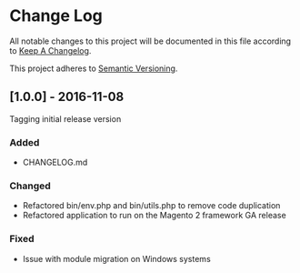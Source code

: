 # Change Log

All notable changes to this project will be documented in this file according to [Keep A Changelog](http://keepachangelog.com/).

This project adheres to [Semantic Versioning](http://semver.org/).

## [1.0.0] - 2016-11-08

Tagging initial release version

### Added

- CHANGELOG.md

### Changed

- Refactored bin/env.php and bin/utils.php to remove code duplication
- Refactored application to run on the Magento 2 framework GA release

### Fixed

- Issue with module migration on Windows systems
